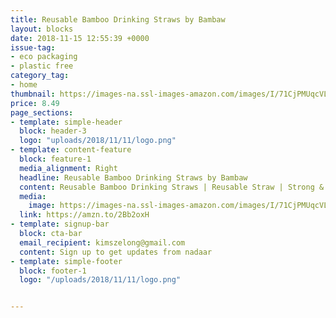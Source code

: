 ```yaml
---
title: Reusable Bamboo Drinking Straws by Bambaw
layout: blocks
date: 2018-11-15 12:55:39 +0000
issue-tag:
- eco packaging 
- plastic free
category_tag:
- home
thumbnail: https://images-na.ssl-images-amazon.com/images/I/71CjPMUqcVL._SL1500_.jpg
price: 8.49
page_sections:
- template: simple-header
  block: header-3
  logo: "uploads/2018/11/11/logo.png"
- template: content-feature
  block: feature-1
  media_alignment: Right
  headline: Reusable Bamboo Drinking Straws by Bambaw
  content: Reusable Bamboo Drinking Straws | Reusable Straw | Strong & Durable | Cocktail Straws | Biodegradable Straws | Eco Friendly Straws | BPA Free |Dishwasher Safe |12 Straws | Straw Bag | Bambaw
  media:
    image: https://images-na.ssl-images-amazon.com/images/I/71CjPMUqcVL._SL1500_.jpg
  link: https://amzn.to/2Bb2oxH
- template: signup-bar
  block: cta-bar
  email_recipient: kimszelong@gmail.com
  content: Sign up to get updates from nadaar
- template: simple-footer
  block: footer-1
  logo: "/uploads/2018/11/11/logo.png"


---
```


